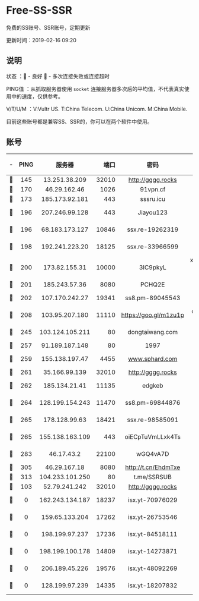 # Free-SS-SSR

免费的SS账号、SSR账号，定期更新

更新时间：2019-02-16 09:20

## 说明

状态     ：🙂 - 良好 🙁 - 多次连接失败或连接超时

PING值   ：从抓取服务器使用 `socket` 连接服务器多次后的平均值，不代表真实使用中的速度，仅供参考。

V/T/U/M  ：V:Vultr US. T:China Telecom. U:China Unicom. M:China Mobile.

目前这些账号都是兼容SS、SSR的，你可以在两个软件中使用。

## 账号

|-|PING|服务器|端口|密码|加密方式|区域|V/T/U/M|
|:----:|:----:|:-----:|-----:|:----:|:----:|:----:|:----:|
|🙂|145|13.251.38.209|32010|http://gggg.rocks|chacha20|SG|10↑/10↑/9↑/10↑|
|🙂|170|46.29.162.46|1026|91vpn.cf|rc4-md5|RU|10↑/10↑/10↑/10↑|
|🙂|173|185.173.92.181|443|sssru.icu|rc4-md5|RU|10↑/10↑/10↑/10↑|
|🙂|196|207.246.99.128|443|Jiayou123|aes-256-cfb|US|10↑/10↑/10↑/10↑|
|🙂|196|68.183.173.127|10846|ssx.re-19262319|aes-256-cfb|US|10↑/10↑/10↑/10↑|
|🙂|198|192.241.223.20|18125|ssx.re-33966599|aes-256-cfb|US|10↑/10↑/10↑/10↑|
|🙂|200|173.82.155.31|10000|3IC9pkyL|xchacha20-ietf-poly1305|US|10↑/10↑/10↑/10↑|
|🙂|201|185.243.57.36|8080|PCHQ2E|rc4-md5|US|10↑/10↑/10↑/10↑|
|🙂|202|107.170.242.27|19341|ss8.pm-89045543|aes-256-cfb|US|10↑/10↑/10↑/10↑|
|🙂|208|103.95.207.180|11110|https://goo.gl/m1zu1p|chacha20-ietf|US|10↑/10↑/10↑/10↑|
|🙂|245|103.124.105.211|80|dongtaiwang.com|aes-256-cfb|US|10↑/10↑/10↑/10↑|
|🙂|257|91.189.187.148|80|1997|chacha20|US|10↑/10↑/10↑/10↑|
|🙂|259|155.138.197.47|4455|www.sphard.com|aes-256-cfb|US|10↑/10↑/10↑/10↑|
|🙂|261|35.166.99.139|32010|http://gggg.rocks|chacha20|US|10↑/10↑/10↑/9↑|
|🙂|262|185.134.21.41|11135|edgkeb|aes-256-cfb|GB|10↑/10↑/10↑/10↑|
|🙂|264|128.199.154.243|11470|ss8.pm-69844876|aes-256-cfb|SG|10↑/10↑/10↑/10↑|
|🙂|265|178.128.99.63|18421|ssx.re-98585091|aes-256-cfb|SG|10↑/10↑/10↑/10↑|
|🙂|265|155.138.163.109|443|oiECpTuVmLLxk4Ts|aes-256-cfb|US|5↓/10↑/10↑/10↑|
|🙂|283|46.17.43.2|22100|wGQ4vA7D|aes-256-gcm|RU|7↓/10↑/10↑/10↑|
|🙂|305|46.29.167.18|8080|http://t.cn/EhdmTxe|rc4-md5|RU|10↑/10↑/10↑/10↑|
|🙂|313|104.233.101.250|80|t.me/SSRSUB|rc4-md5|CA|10↑/10↑/10↑/10↑|
|🙁|103|52.79.241.242|32010|http://gggg.rocks|chacha20|KR|10↑/10↑/9↑/10↑|
|🙁|0|162.243.134.187|18237|isx.yt-70976029|aes-256-cfb|US|9↓/9↓/10↑/9↓|
|🙁|0|159.65.133.204|17262|isx.yt-26753546|aes-256-cfb|SG|9↓/9↓/10↑/9↓|
|🙁|0|198.199.97.237|17236|isx.yt-84518111|aes-256-cfb|US|9↓/9↓/10↑/9↓|
|🙁|0|198.199.100.178|14809|isx.yt-14273871|aes-256-cfb|US|9↓/9↓/10↑/9↓|
|🙁|0|206.189.45.226|19576|isx.yt-48092269|aes-256-cfb|SG|9↓/9↓/10↑/9↓|
|🙁|0|128.199.97.239|14335|isx.yt-18207832|aes-256-cfb|SG|9↓/9↓/10↑/9↓|
